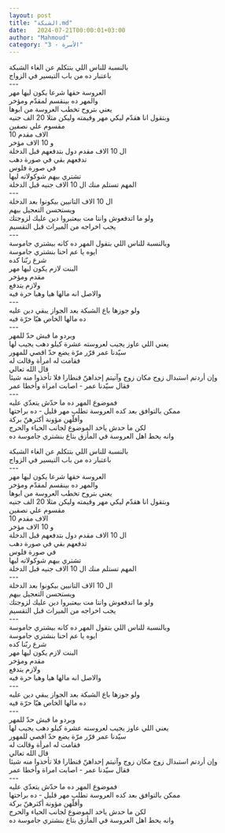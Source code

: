 ```yaml
---
layout: post
title: "الشبكة.md"
date:   2024-07-21T00:00:01+03:00
author: "Mahmoud"
category: "3 - الأسرة"
---
```

بالنسبة للناس اللي بتتكلم عن الغاء الشبكة\
باعتبار ده من باب التيسير في الزواج\
\-\--\
العروسة حقها شرعا يكون ليها مهر\
والمهر ده بينقسم لمقدّم ومؤخر\
يعني بتروح تخطب العروسة من ابوها\
وبتقول انا هقدّم ليكي مهر وقيمته وليكن مثلا 20 الف
جنيه\
مقسوم علي نصفين\
10 الاف مقدم\
و 10 الاف مؤخر\
ال 10 الاف مقدم دول بتدفعهم قبل الدخلة\
تدفعهم بقي في صورة دهب\
في صورة فلوس\
تشتري بيهم شوكولاته ليها\
المهم تستلم منك ال 10 الاف جنيه قبل الدخلة\
\-\--\
ال 10 الاف التانيين بيكونوا بعد الدخلة\
ويستحسن التعجيل بيهم\
ولو ما اتدفعوش وانتا مت بيعتبروا دين عليك لزوجتك\
يجب اخراجه من الميراث قبل التقسيم\
\-\--\
وبالنسبة للناس اللي بتقول المهر ده كانه بيشتري
جاموسة\
ايوه يا عم احنا بنشتري جاموسة\
شرع ربّنا كده\
البنت لازم يكون ليها مهر\
مقدم ومؤخر\
ولازم يتدفع\
والاصل انه مالها هيا وهيا حرة فيه\
\-\--\
ولو جوزها باع الشبكة بعد الجواز يبقي دين عليه\
ده مالها الخاص هيّا حرّة فيه\
\-\--\
وبردو ما فيش حدّ للمهر\
يعني اللي عاوز يجيب لعروسته عشرة كيلو دهب يجيب
لها\
سيّدنا عمر قرّر مرّة يضع حدّ اقصي للمهور\
فقامت له امرأة وقالت له\
قال الله تعالي\
وإن أردتم استبدال زوج مكان زوج وآتيتم إحداهنّ قنطارا فلا
تأخذوا منه شيئا\
فقال سيّدنا عمر - اصابت امراة وأخطا عمر\
\-\--\
فموضوع المهر ده ما حدّش يتعدّي عليه\
ممكن بالتوافق بعد كده العروسة تطلب مهر قليل - ده
براحتها\
وأقلّهن مؤونة أكثرهنّ بركة\
لكن ما حدش ياخد الموضوع لجانب الحياء والحرج\
وانه يحط اهل العروسة في المأزق بتاع بنشتري جاموسة
ده

بالنسبة للناس اللي بتتكلم عن الغاء الشبكة\
باعتبار ده من باب التيسير في الزواج\
\-\--\
العروسة حقها شرعا يكون ليها مهر\
والمهر ده بينقسم لمقدّم ومؤخر\
يعني بتروح تخطب العروسة من ابوها\
وبتقول انا هقدّم ليكي مهر وقيمته وليكن مثلا 20 الف
جنيه\
مقسوم علي نصفين\
10 الاف مقدم\
و 10 الاف مؤخر\
ال 10 الاف مقدم دول بتدفعهم قبل الدخلة\
تدفعهم بقي في صورة دهب\
في صورة فلوس\
تشتري بيهم شوكولاته ليها\
المهم تستلم منك ال 10 الاف جنيه قبل الدخلة\
\-\--\
ال 10 الاف التانيين بيكونوا بعد الدخلة\
ويستحسن التعجيل بيهم\
ولو ما اتدفعوش وانتا مت بيعتبروا دين عليك لزوجتك\
يجب اخراجه من الميراث قبل التقسيم\
\-\--\
وبالنسبة للناس اللي بتقول المهر ده كانه بيشتري
جاموسة\
ايوه يا عم احنا بنشتري جاموسة\
شرع ربّنا كده\
البنت لازم يكون ليها مهر\
مقدم ومؤخر\
ولازم يتدفع\
والاصل انه مالها هيا وهيا حرة فيه\
\-\--\
ولو جوزها باع الشبكة بعد الجواز يبقي دين عليه\
ده مالها الخاص هيّا حرّة فيه\
\-\--\
وبردو ما فيش حدّ للمهر\
يعني اللي عاوز يجيب لعروسته عشرة كيلو دهب يجيب
لها\
سيّدنا عمر قرّر مرّة يضع حدّ اقصي للمهور\
فقامت له امرأة وقالت له\
قال الله تعالي\
وإن أردتم استبدال زوج مكان زوج وآتيتم إحداهنّ قنطارا فلا
تأخذوا منه شيئا\
فقال سيّدنا عمر - اصابت امراة وأخطا عمر\
\-\--\
فموضوع المهر ده ما حدّش يتعدّي عليه\
ممكن بالتوافق بعد كده العروسة تطلب مهر قليل - ده
براحتها\
وأقلّهن مؤونة أكثرهنّ بركة\
لكن ما حدش ياخد الموضوع لجانب الحياء والحرج\
وانه يحط اهل العروسة في المأزق بتاع بنشتري جاموسة
ده
